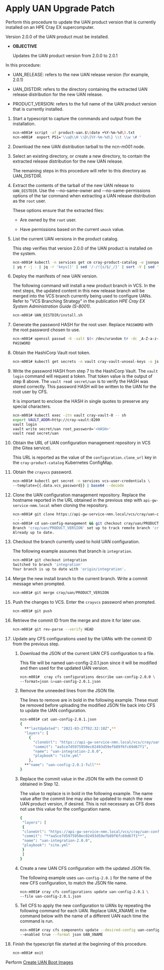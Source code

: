 # Apply UAN Upgrade Patch

Perform this procedure to update the UAN product version that is currently installed on an HPE Cray EX supercomputer.

Version 2.0.0 of the UAN product must be installed.

- **OBJECTIVE**

    Updates the UAN product version from 2.0.0 to 2.0.1

In this procedure:

- UAN\_RELEASE: refers to the new UAN release version \(for example, 2.0.1\)

- UAN\_DISTDIR: refers to the directory containing the extracted UAN release distribution for the new UAN release.

- PRODUCT\_VERSION: refers to the full name of the UAN product version that is currently installed.

1. Start a typescript to capture the commands and output from the installation.

    ```bash
    ncn-m001# script -af product-uan.$\(date +%Y-%m-%d\).txt
    ncn-m001#  export PS1='\\u@\\H \\D\{%Y-%m-%d\} \\t \\w \# '
    ```

2. Download the new UAN distribution tarball to the ncn-m001 node.

3. Select an existing directory, or create a new directory, to contain the extracted release distribution for the new UAN release.

    The remaining steps in this procedure will refer to this directory as UAN\_DISTDIR.

4. Extract the contents of the tarball of the new UAN release to `UAN_DISTDIR`. Use the --no-same-owner and --no-same-permissions options of the tar command when extracting a UAN release distribution as the `root` user.

    These options ensure that the extracted files:

    - Are owned by the `root` user.

    - Have permissions based on the current `umask` value.

5. List the current UAN versions in the product catalog.

    This step verifies that version 2.0.0 of the UAN product is installed on the system.

    ```bash
    ncn-m001# kubectl -n services get cm cray-product-catalog -o jsonpath='{.data.uan}' \
    | yq r -j - | jq -r 'keys[]' | sed '/-/!{s/$/_/}' | sort -V | sed 's/_$//'
    ```

6. Deploy the manifests of new UAN version.

    The following command will install a new product branch in VCS. In the next steps, the updated content in this new release branch will be merged into the VCS branch currently being used to configure UANs. Refer to "VCS Branching Strategy" in the publication *HPE Cray EX System Administration Guide \(S-8001\)*.

    ```bash
    ncn-m001# UAN_DISTDIR/install.sh
    ```

7. Generate the password HASH for the root user. Replace `PASSWORD` with the root password chosen to use.

    ```bash
    ncn-m001# openssl passwd -6 -salt $(< /dev/urandom tr -dc _A-Z-a-z-0-9 | head -c4) \
    PASSWORD
    ```

8. Obtain the HashiCorp Vault root token.

    ```bash
    ncn-m001# kubectl get secrets -n vault cray-vault-unseal-keys -o jsonpath='{.data.vault-root}' | base64 -d; echo
    ```

9. Write the password HASH from step 7 to the HashiCorp Vault. The `vault login` command will request a token. That token value is the output of step 8 above. The `vault read secret/uan` is to verify the HASH was stored correctly. This password HASH will be written to the UAN for the root user by CFS.

    It is important to enclose the HASH in single quotes to preserve any special characters.

    ```bash
    ncn-m001# kubectl exec -itn vault cray-vault-0 -- sh
    export VAULT_ADDR=http://cray-vault:8200
    vault login
    vault write secret/uan root_password='<HASH>'
    vault read secret/uan
    ```

10. Obtain the URL of UAN configuration management repository in VCS \(the Gitea service\).

    This URL is reported as the value of the `configuration.clone_url` key in the `cray-product-catalog` Kubernetes ConfigMap.

11. Obtain the `crayvcs` password.

    ```bash
    ncn-m001# kubectl get secret -n services vcs-user-credentials \
    --template={{.data.vcs_password}} | base64 --decode
    ```

12. Clone the UAN configuration management repository. Replace the hostname reported in the URL obtained in the previous step with `api-gw-service-nmm.local` when cloning the repository.

    ```bash
    ncn-m001# git clone https://api-gw-service-nmn.local/vcs/cray/uan-config-management.git
    . . .
    ncn-m001# cd uan-config-management && git checkout cray/uan/PRODUCT_VERSION && git pull
    Branch 'cray/uan/PRODUCT_VERSION' set up to track remote branch 'cray/uan/PRODUCT_VERSION' from 'origin'.
    Already up to date.
    ```

13. Checkout the branch currently used to hold UAN configuration.

    The following example assumes that branch is `integration`.

    ```bash
    ncn-m001# git checkout integration
    Switched to branch 'integration'
    Your branch is up to date with 'origin/integration'.
    ```

14. Merge the new install branch to the current branch. Write a commit message when prompted.

    ```bash
    ncn-m001# git merge cray/uan/PRODUCT_VERSION
    ```

15. Push the changes to VCS. Enter the `crayvcs` password when prompted.

    ```bash
    ncn-m001# git push
    ```

16. Retrieve the commit ID from the merge and store it for later use.

    ```bash
    ncn-m001# git rev-parse --verify HEAD
    ```

17. Update any CFS configurations used by the UANs with the commit ID from the previous step.

    1. Download the JSON of the current UAN CFS configuration to a file.

        This file will be named uan-config-2.0.1.json since it will be modified and then used for the updated UAN version.

        ```bash
        ncn-m001#  cray cfs configurations describe uan-config-2.0.0 \
        --format=json &>uan-config-2.0.1.json
        
        ```

    2. Remove the unneeded lines from the JSON file.

        The lines to remove are in bold in the following example. These must be removed before uploading the modified JSON file back into CFS to update the UAN configuration.

        ```bash
        ncn-m001# cat uan-config-2.0.1.json
        {
          **"lastUpdated": "2021-03-27T02:32:10Z",**      
          "layers": [
            {
              "cloneUrl": "https://api-gw-service-nmn.local/vcs/cray/uan-config-management.git",
              "commit": "aa5ce7d5975950ec02493d59efb89f6fc69d67f1",
              "name": "uan-integration-2.0.0",
              "playbook": "site.yml"
            },
          **"name": "uan-config-2.0.1-full"**            
        } 
        ```

    3. Replace the commit value in the JSON file with the commit ID obtained in Step 12.

        The value to replace is in bold in the following example. The name value after the commit line may also be updated to match the new UAN product version, if desired. This is not necessary as CFS does not use this value for the configuration name.

        ```bash
        {
         "layers": [
         {
         "cloneUrl": "https://api-gw-service-nmn.local/vcs/cray/uan-configmanagement.git",
         "commit": "**aa5ce7d5975950ec02493d59efb89f6fc69d67f1**",
         "name": "uan-integration-2.0.0",
         "playbook": "site.yml"
         }
         ]
        }
        ```

    4. Create a new UAN CFS configuration with the updated JSON file.

        The following example uses `uan-config-2.0.1` for the name of the new CFS configuration, to match the JSON file name.

        ```bash
        ncn-m001# cray cfs configurations update uan-config-2.0.1 \
        --file uan-config-2.0.1.json
        ```

    5. Tell CFS to apply the new configuration to UANs by repeating the following command for each UAN. Replace UAN\_XNAME in the command below with the name of a different UAN each time the command is run.

        ```bash
        ncn-m001# cray cfs components update --desired-config uan-config-2.0.1 \
        --enabled true --format json UAN_XNAME
        ```

18. Finish the typescript file started at the beginning of this procedure.

    ```bash
    ncn-m001# exit
    ```

Perform [Create UAN Boot Images](Create_UAN_Boot_Images.md)
